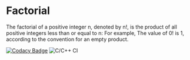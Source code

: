 # Factorial
The factorial of a positive integer n, denoted by n!, is the product of all positive integers less than or equal to n: For example, The value of 0! is 1, according to the convention for an empty product.

[![Codacy Badge](https://app.codacy.com/project/badge/Grade/197c10f38aae4f7ea58120beabc52695)](https://www.codacy.com/manual/stepin104794/Factorial?utm_source=github.com&amp;utm_medium=referral&amp;utm_content=stepin104794/Factorial&amp;utm_campaign=Badge_Grade) 
![C/C++ CI](https://github.com/stepin104794/Factorial/workflows/C/C++%20CI/badge.svg?branch=master)

